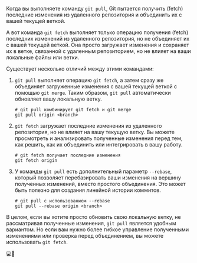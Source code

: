 Когда вы выполняете команду `git pull`, Git пытается получить (fetch) последние изменения из удаленного репозитория и объединить их с вашей текущей веткой.

А вот команда `git fetch` выполняет только операцию получения (fetch) последних изменений из удаленного репозитория, но не объединяет их с вашей текущей веткой. Она просто загружает изменения и сохраняет их в ветке, связанной с удаленным репозиторием, но не влияет на ваши локальные файлы или ветки.

Существует несколько отличий между этими командами:

1. `git pull` выполняет операцию `git fetch`, а затем сразу же объединяет загруженные изменения с вашей текущей веткой с помощью `git merge`. Таким образом, `git pull` автоматически обновляет вашу локальную ветку.
   ```shell
   # git pull комбинирует git fetch и git merge
   git pull origin <branch>
   ```

2. `git fetch` загружает последние изменения из удаленного репозитория, но не влияет на вашу текущую ветку. Вы можете просмотреть и анализировать полученные изменения перед тем, как решить, как их объединить или интегрировать в вашу работу.
   ```shell
   # git fetch получает последние изменения
   git fetch origin
   ```

3. У команды `git pull` есть дополнительный параметр `--rebase`, который позволяет перебазировать ваши изменения на вершину полученных изменений, вместо простого объединения. Это может быть полезно для создания линейной истории коммитов.
   ```shell
   # git pull с использованием --rebase
   git pull --rebase origin <branch>
   ```

В целом, если вы хотите просто обновить свою локальную ветку, не рассматривая полученные изменения, `git pull` является удобным вариантом. Но если вам нужно более гибкое управление полученными изменениями или проверка перед объединением, вы можете использовать `git fetch`.

‍💻🔀

